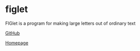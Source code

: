 # figlet

FIGlet is a program for making large letters out of ordinary text

[GitHub](https://github.com/cmatsuoka/figlet)

[Homepage](http://www.figlet.org/)
